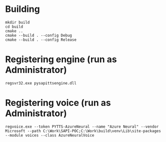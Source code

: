 # Building
```
mkdir build
cd build
cmake ..
cmake --build . --config Debug
cmake --build . --config Release
```

# Registering engine (run as Administrator)
```
regsvr32.exe pysapittsengine.dll
```

# Registering voice (run as Administrator)
```
regvoice.exe --token PYTTS-AzureNeural --name "Azure Neural" --vendor Microsoft --path C:\Work\SAPI-POC;C:\Work\build\venv\Lib\site-packages --module voices --class AzureNeuralVoice
```
